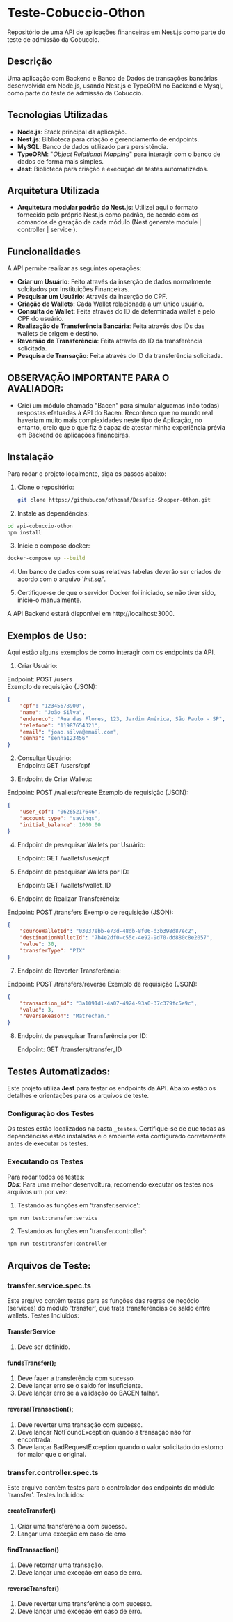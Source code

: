 # Teste-Cobuccio-Othon
Repositório de uma API de aplicações financeiras em Nest.js como parte do teste de admissão da Cobuccio.

## Descrição
Uma aplicação com Backend e Banco de Dados de transações bancárias desenvolvida em Node.js, usando Nest.js e TypeORM no Backend e Mysql, como parte do teste de admissão da Cobuccio.

## Tecnologias Utilizadas
- **Node.js**: Stack principal da aplicação.
- **Nest.js**: Biblioteca para criação e gerenciamento de endpoints.
- **MySQL**: Banco de dados utilizado para persistência.
- **TypeORM**: "_Object Relational Mapping_" para interagir com o banco de dados de forma mais simples.
- **Jest**: Biblioteca para criação e execução de testes automatizados.

## Arquitetura Utilizada
- **Arquitetura modular padrão do Nest.js**: Utilizei aqui o formato fornecido pelo próprio Nest.js como padrão, de acordo com os comandos de geração de cada módulo (Nest generate module | controller | service <nome>).

## Funcionalidades
A API permite realizar as seguintes operações:
- **Criar um Usuário**: Feito através da inserção de dados normalmente solcitados por Instituições Financeiras.
- **Pesquisar um Usuário**: Através da inserção do CPF.
- **Criação de Wallets**: Cada Wallet relacionada a um único usuário.
- **Consulta de Wallet**: Feita através do ID de determinada wallet e pelo CPF do usuário.
- **Realização de Transferência Bancária**: Feita através dos IDs das wallets de origem e destino.
- **Reversão de Transferência**: Feita através do ID da transferência solicitada.
- **Pesquisa de Transação**: Feita através do ID da transferência solicitada.


## OBSERVAÇÃO IMPORTANTE PARA O AVALIADOR:
* Criei um módulo chamado "Bacen" para simular alguamas (não todas) respostas efetuadas à API do Bacen. Reconheco que no mundo real haveriam muito mais complexidades neste tipo de Aplicação, no entanto, creio que o que fiz é capaz de atestar minha experiência prévia em Backend de aplicações financeiras.

## Instalação
Para rodar o projeto localmente, siga os passos abaixo:

1. Clone o repositório:
   ```bash
   git clone https://github.com/othonaf/Desafio-Shopper-Othon.git
   ```

2. Instale as dependências:

```bash
cd api-cobuccio-othon
npm install
```
3. Inicie o compose docker:
   
```bash
docker-compose up --build
```
4. Um banco de dados com suas relativas tabelas deverão ser criados de acordo com o arquivo '_init.sql_'.
  
5. Certifique-se de que o servidor Docker foi iniciado, se não tiver sido, inicie-o manualmente.

A API Backend estará disponível em http://localhost:3000.

## Exemplos de Uso:
Aqui estão alguns exemplos de como interagir com os endpoints da API.

1. Criar Usuário:

Endpoint: POST /users </br>
Exemplo de requisição (JSON):
```json
{
    "cpf": "12345678900",
    "name": "João Silva",
    "endereco": "Rua das Flores, 123, Jardim América, São Paulo - SP",
    "telefone": "11987654321",
    "email": "joao.silva@email.com",
    "senha": "senha123456"
}
```
2. Consultar Usuário: </br>
Endpoint: GET /users/cpf

3. Endpoint de Criar Wallets: </br>

Endpoint: POST /wallets/create
Exemplo de requisição (JSON):
```json
{
    "user_cpf": "06265217646",
    "account_type": "savings",
    "initial_balance": 1000.00
}
```
4. Endpoint de pesequisar Wallets por Usuário: </br>
   
   Endpoint: GET /wallets/user/cpf

5. Endpoint de pesequisar Wallets por ID: </br>
   
   Endpoint: GET /wallets/wallet_ID   

6. Endpoint de Realizar Transferência: </br>

Endpoint: POST /transfers
Exemplo de requisição (JSON):
```json
{
    "sourceWalletId": "03037ebb-e73d-48db-8f06-d3b398d87ec2",
    "destinationWalletId": "7b4e2df0-c55c-4e92-9d70-dd880c8e2057",
    "value": 30,
    "transferType": "PIX"
}
```

7. Endpoint de Reverter Transferência: </br>

Endpoint: POST /transfers/reverse
Exemplo de requisição (JSON):
```json
{
    "transaction_id": "3a1091d1-4a07-4924-93a0-37c379fc5e9c",
    "value": 3,
    "reverseReason": "Matrechan."
}
```

8. Endpoint de pesequisar Transferência por ID: </br>
   
   Endpoint: GET /transfers/transfer_ID 

## Testes Automatizados:

Este projeto utiliza **Jest** para testar os endpoints da API. Abaixo estão os detalhes e orientações para os arquivos de teste.

### Configuração dos Testes

Os testes estão localizados na pasta `_testes`. Certifique-se de que todas as dependências estão instaladas e o ambiente está configurado corretamente antes de executar os testes.


### Executando os Testes
Para rodar todos os testes: </br>
**_Obs_**: Para uma melhor desenvoltura, recomendo executar os testes nos arquivos um por vez:

1. Testando as funções em 'transfer.service':
```bash
npm run test:transfer:service
```

2. Testando as funções em 'transfer.controller':
```bash
npm run test:transfer:controller
```

## Arquivos de Teste:

### transfer.service.spec.ts
Este arquivo contém testes para as funções das regras de negócio (services) do módulo 'transfer', que trata transferências de saldo entre wallets.
Testes Incluídos:

#### TransferService
   1. Deve ser definido.

#### fundsTransfer();
   1. Deve fazer a transferência com sucesso.
   2. Deve lançar erro se o saldo for insuficiente.
   3. Deve lançar erro se a validação do BACEN falhar.
    
#### reversalTransaction();
   1. Deve reverter uma transação com sucesso.
   2. Deve lançar NotFoundException quando a transação não for encontrada.
   3. Deve lançar BadRequestException quando o valor solicitado do estorno for maior que o original.

### transfer.controller.spec.ts
Este arquivo contém testes para o controlador dos endpoints do módulo 'transfer'.
Testes Incluídos:

#### createTransfer()
   1.  Criar uma transferência com sucesso.
   2.  Lançar uma exceção em caso de erro

#### findTransaction()
   1.  Deve retornar uma transação.
   2.  Deve lançar uma exceção em caso de erro.

#### reverseTransfer()
   1. Deve reverter uma transferência com sucesso.
   2. Deve lançar uma exceção em caso de erro.
